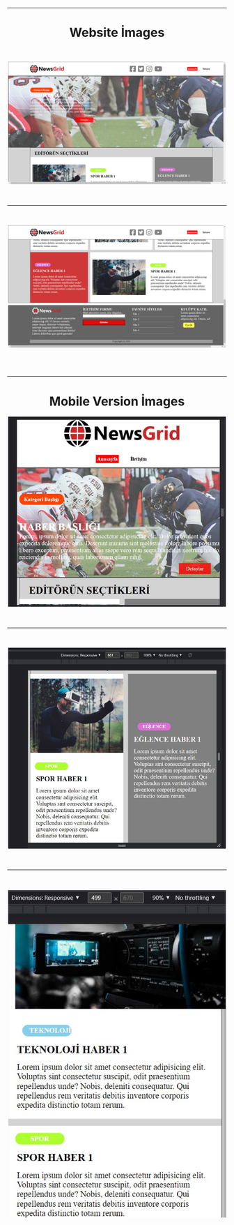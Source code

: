 
---
<h1 align="center">Website İmages</h1>
<br/>


<p align="center"><img  src="img/img-1.png"  width="500" ></p>

<br/>

---

<br/>

<p align="center"><img src="img/img-2.png"  width="500" ></p>

<br/>
<br/>


---


<h1 align="center">Mobile Version İmages</h1>


<p align="center"><img src="img/img-3.jpg"  width="500"></p>
<br/>

---

<br/>


<p align="center"><img src="img/img-4.jpg"  width="500"></p>
<br/>

---

<br/>


<p align="center"><img src="img/img-5.jpg"  width="500"></p>





